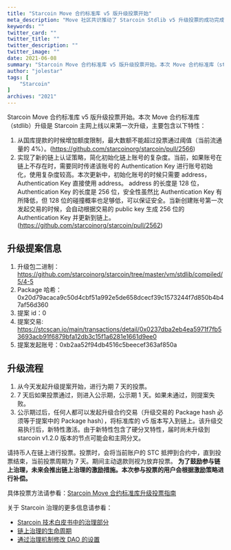 ```yaml
---
title: "Starcoin Move 合约标准库 v5 版升级投票开始"
meta_description: "Move 社区共识推动了 Starcoin Stdlib v5 升级投票的成功完成。"
keywords: ""
twitter_card: ""
twitter_title: ""
twitter_description: ""
twitter_image: ""
date: 2021-06-08
summary: "Starcoin Move 合约标准库 v5 版升级投票开始。本次 Move 合约标准库（stdlib）升级是 Starcoin 主网上线以来第一次升级，主要包含..."
author: "jolestar"
tags: [
    "Starcoin"
]
archives: "2021"
---
```


Starcoin Move 合约标准库 v5 版升级投票开始。本次 Move 合约标准库（stdlib）升级是 Starcoin 主网上线以来第一次升级，主要包含以下特性：


1. 从国库提款的时候增加额度限制，最大数额不能超过投票通过阈值（当前流通量的 4%）。(https://github.com/starcoinorg/starcoin/pull/2566)
2. 实现了新的链上认证策略，简化初始化链上账号的复杂度。当前，如果账号在链上不存在时，需要同时传递该账号的 Authentication Key 进行账号初始化，使用复杂度较高。本次更新中，初始化账号的时候只需要 address，Authentication Key 直接使用 address。 address 的长度是 128 位，Authentication Key 的长度是 256 位，安全性虽然比 Authentication Key 有所降低，但 128 位的碰撞概率也足够低，可以保证安全。当新创建账号第一次发起交易的时候，会自动根据交易的 public key 生成 256 位的  Authentication Key 并更新到链上。(https://github.com/starcoinorg/starcoin/pull/2562)

## 升级提案信息

1. 升级包二进制：https://github.com/starcoinorg/starcoin/tree/master/vm/stdlib/compiled/5/4-5
2. Package 哈希：0x20d79acaca9c50d4cbf51a992e5de658dcecf39c1573244f7d850b4b47af56d360
3. 提案 id：0
4. 提案交易: https://stcscan.io/main/transactions/detail/0x0237dba2eb4ea5971f7fb53693acb91f6879bfa12db3c15f1a6281e1661d9ee0
5. 提案发起账号：0xb2aa52f94db4516c5beecef363af850a

## 升级流程

1. 从今天发起升级提案开始，进行为期 7 天的投票。
2. 7 天后如果投票通过，则进入公示期，公示期 1 天。如果未通过，则提案失败。
3. 公示期过后，任何人都可以发起升级合约交易（升级交易的 Package hash 必须等于提案中的 Package hash），将标准库的 v5 版本写入到链上。该升级交易执行后，新特性激活。由于新特性包含了硬分叉特性，届时尚未升级到 starcoin v1.2.0 版本的节点可能会和主网分叉。

请持币人在链上进行投票。投票时，会将当前账户的 STC 抵押到合约中，直到投票结束，当前投票周期为 7 天。期间主动退款则视为放弃投票。
**为了鼓励参与链上治理，未来会推出链上治理的激励措施。本次参与投票的用户会根据激励策略进行补偿。**

具体投票方法请参看：[Starcoin Move 合约标准库升级投票指南](https://github.com/starcoinorg/starcoin/discussions/2578)

关于 Starcoin 治理的更多信息请参看：

* [Starcoin 技术白皮书中的治理部分](https://developer.starcoin.org/zh/sips/sip-2/)
* [链上治理的生命周期](https://developer.starcoin.org/zh/key_concepts/dao_governance/)
* [通过治理机制修改 DAO 的设置](https://developer.starcoin.org/zh/cli/modify_dao_config/)